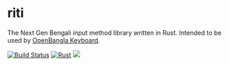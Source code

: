 # riti
The Next Gen Bengali input method library written in Rust. Intended to be used by [OpenBangla Keyboard](https://github.com/OpenBangla/OpenBangla-Keyboard).

[![Build Status](https://travis-ci.org/OpenBangla/riti.svg?branch=master)](https://travis-ci.org/OpenBangla/riti)
[![Rust](https://img.shields.io/badge/rust-1.34.0%2B-blue.svg?maxAge=3600)](https://github.com/OpenBangla/riti)
[![](https://tokei.rs/b1/github/OpenBangla/riti?category=code)](https://github.com/OpenBangla/riti)